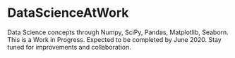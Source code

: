 # DataScienceAtWork
 Data Science concepts through Numpy, SciPy, Pandas, Matplotlib, Seaborn.
 This is a Work in Progress. Expected to be completed by June 2020.
 Stay tuned for improvements and collaboration.
